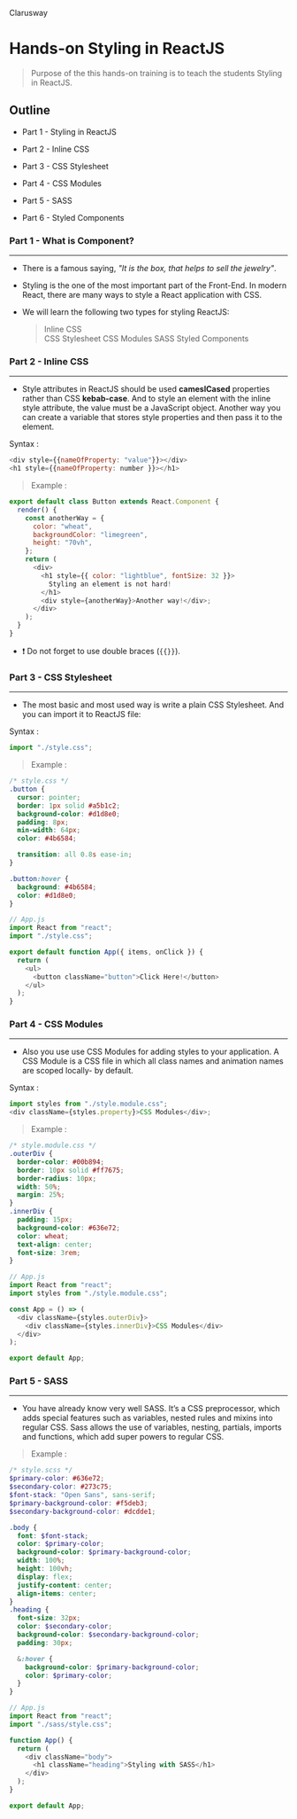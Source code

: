 <p >Clarusway<img align="right"
  src="https://secure.meetupstatic.com/photos/event/3/1/b/9/600_488352729.jpeg"  width="15px"></p>

# Hands-on Styling in ReactJS

> Purpose of the this hands-on training is to teach the students Styling in ReactJS.

## Outline

- Part 1 - Styling in ReactJS

- Part 2 - Inline CSS

- Part 3 - CSS Stylesheet

- Part 4 - CSS Modules

- Part 5 - SASS

- Part 6 - Styled Components

### Part 1 - What is Component?

---

- There is a famous saying, _"It is the box, that helps to sell the jewelry"_.
- Styling is the one of the most important part of the Front-End. In modern React, there are many ways to style a React application with CSS.

- We will learn the following two types for styling ReactJS:
  > Inline CSS  
  > CSS Stylesheet
  > CSS Modules
  > SASS
  > Styled Components

### Part 2 - Inline CSS

---

- Style attributes in ReactJS should be used **cameslCased** properties rather than CSS **kebab-case**. And to style an element with the inline style attribute, the value must be a JavaScript object. Another way you can create a variable that stores style properties and then pass it to the element.

Syntax :

```js
<div style={{nameOfProperty: "value"}}></div>
<h1 style={{nameOfProperty: number }}></h1>
```

> Example :

```js
export default class Button extends React.Component {
  render() {
    const anotherWay = {
      color: "wheat",
      backgroundColor: "limegreen",
      height: "70vh",
    };
    return (
      <div>
        <h1 style={{ color: "lightblue", fontSize: 32 }}>
          Styling an element is not hard!
        </h1>
        <div style={anotherWay}>Another way!</div>;
      </div>
    );
  }
}
```

- &#10071; Do not forget to use double braces (`{{}}`).

### Part 3 - CSS Stylesheet

---

- The most basic and most used way is write a plain CSS Stylesheet. And you can import it to ReactJS file:

Syntax :

```js
import "./style.css";
```

> Example :

```css
/* style.css */
.button {
  cursor: pointer;
  border: 1px solid #a5b1c2;
  background-color: #d1d8e0;
  padding: 8px;
  min-width: 64px;
  color: #4b6584;

  transition: all 0.8s ease-in;
}

.button:hover {
  background: #4b6584;
  color: #d1d8e0;
}
```

```js
// App.js
import React from "react";
import "./style.css";

export default function App({ items, onClick }) {
  return (
    <ul>
      <button className="button">Click Here!</button>
    </ul>
  );
}
```

### Part 4 - CSS Modules

---

- Also you use use CSS Modules for adding styles to your application. A CSS Module is a CSS file in which all class names and animation names are scoped locally- by default.

Syntax :

```js
import styles from "./style.module.css";
<div className={styles.property}>CSS Modules</div>;
```

> Example :

```css
/* style.module.css */
.outerDiv {
  border-color: #00b894;
  border: 10px solid #ff7675;
  border-radius: 10px;
  width: 50%;
  margin: 25%;
}
.innerDiv {
  padding: 15px;
  background-color: #636e72;
  color: wheat;
  text-align: center;
  font-size: 3rem;
}
```

```js
// App.js
import React from "react";
import styles from "./style.module.css";

const App = () => (
  <div className={styles.outerDiv}>
    <div className={styles.innerDiv}>CSS Modules</div>
  </div>
);

export default App;
```

### Part 5 - SASS

---

- You have already know very well SASS. It’s a CSS preprocessor, which adds special features such as variables, nested rules and mixins into regular CSS. Sass allows the use of variables, nesting, partials, imports and functions, which add super powers to regular CSS.

> Example :

```scss
/* style.scss */
$primary-color: #636e72;
$secondary-color: #273c75;
$font-stack: "Open Sans", sans-serif;
$primary-background-color: #f5deb3;
$secondary-background-color: #dcdde1;

.body {
  font: $font-stack;
  color: $primary-color;
  background-color: $primary-background-color;
  width: 100%;
  height: 100vh;
  display: flex;
  justify-content: center;
  align-items: center;
}
.heading {
  font-size: 32px;
  color: $secondary-color;
  background-color: $secondary-background-color;
  padding: 30px;

  &:hover {
    background-color: $primary-background-color;
    color: $primary-color;
  }
}
```

```js
// App.js
import React from "react";
import "./sass/style.css";

function App() {
  return (
    <div className="body">
      <h1 className="heading">Styling with SASS</h1>
    </div>
  );
}

export default App;
```
